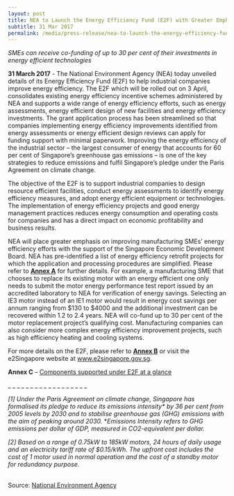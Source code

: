 ```yaml
---
layout: post
title: NEA to Launch the Energy Efficiency Fund (E2F) with Greater Emphasis on Improving Energy Efficiency Among Manufacturing SMEs
subtitle: 31 Mar 2017
permalink: /media/press-release/nea-to-launch-the-energy-efficiency-fund-(e2f)-with-greater-emphasis-on-improving-energy-efficiency-among-manufacturing-smes
---
```


*SMEs can receive co-funding of up to 30 per cent of their investments in energy efficient technologies*

**31 March 2017** - The National Environment Agency (NEA) today unveiled details of its Energy Efficiency Fund (E2F) to help industrial companies improve energy efficiency. The E2F which will be rolled out on 3 April, consolidates existing energy efficiency incentive schemes administered by NEA and supports a wide range of energy efficiency efforts, such as energy assessments, energy efficient design of new facilities and energy efficiency investments. The grant application process has been streamlined so that companies implementing energy efficiency improvements identified from energy assessments or energy efficient design reviews can apply for funding support with minimal paperwork. Improving the energy efficiency of the industrial sector – the largest consumer of energy that accounts for 60 per cent of Singapore’s greenhouse gas emissions – is one of the key strategies to reduce emissions and fulfil Singapore’s pledge under the Paris Agreement on climate change.

The objective of the E2F is to support industrial companies to design resource efficient facilities, conduct energy assessments to identify energy efficiency measures, and adopt energy efficient equipment or technologies. The implementation of energy efficiency projects and good energy management practices reduces energy consumption and operating costs for companies and has a direct impact on economic profitability and business results.

NEA will place greater emphasis on improving manufacturing SMEs’ energy efficiency efforts with the support of the Singapore Economic Development Board. NEA has pre-identified a list of energy efficiency retrofit projects for which the application and processing procedures are simplified. Please refer to **[Annex A](https://go.gov.sg/annexa-perception-survey-of-hawker-centre-patrons-2018)** for further details. For example, a manufacturing SME that chooses to replace its existing motor with an energy efficient one only needs to submit the motor energy performance test report issued by an accredited laboratory to NEA for verification of energy savings. Selecting an IE3 motor instead of an IE1 motor would result in energy cost savings per annum ranging from $130 to $4000 and the additional investment can be recovered within 1.2 to 2.4 years. NEA will co-fund up to 30 per cent of the motor replacement project’s qualifying cost. Manufacturing companies can also consider more complex energy efficiency improvement projects, such as high efficiency heating and cooling systems.

For more details on the E2F, please refer to **[<a href="/files/docs/default-source/news-documents/annex-b_nea_pr_310317.pdf" target="_blank">Annex B</a>](/files/docs/default-source/news-documents/annex-b_nea_pr_310317.pdf)** or visit the e2Singapore website at [<a href="https://www.e2singapore.gov.sg/" target="_blank">www.e2singapore.gov.sg</a>](https://www.e2singapore.gov.sg/).

**Annex C** – [<a href="/files/docs/default-source/news-documents/annex-c_nea_pr_310317.pdf" target="_blank">Components supported under E2F at a glance</a>](/files/docs/default-source/news-documents/annex-c_nea_pr_310317.pdf)

\_ \_ \_ \_ \_ \_ \_ \_ \_ \_ \_ \_ \_ \_ \_ \_ \_ \_

*[1] Under the Paris Agreement on climate change, Singapore has formalised its pledge to reduce its emissions intensity&#x2A;* *by 36 per cent from 2005 levels by 2030 and to stabilise greenhouse gas (GHG) emissions with the aim of peaking around 2030.* **Emissions Intensity refers to GHG emissions per dollar of GDP, measured in CO2-equivalent per dollar.*

*[2]  Based on a range of 0.75kW to 185kW motors, 24 hours of daily usage and an electricity tariff rate of $0.15/kWh. The upfront cost includes the cost of 1 motor used in normal operation and the cost of a standby motor for redundancy purpose.*
<br><br>

Source: [National Environment Agency](https://www.nea.gov.sg/media/news/news/index/nea-to-launch-the-energy-efficiency-fund-(e2f)-with-greater-emphasis-on-improving-energy-efficiency-among-manufacturing-smes)
